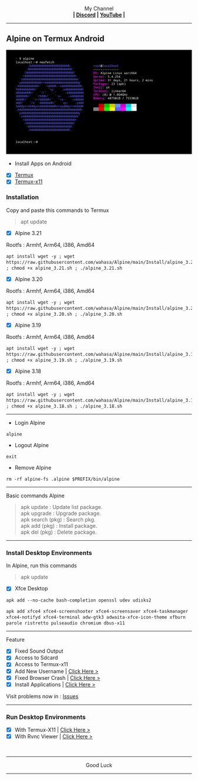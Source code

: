 <p align="center">My Channel</br><b>
| <a href="https://discord.gg/GCehyym">Discord</a> | <a href="https://youtube.com/@layargeser">YouTube</a> |</b></p>

---
## Alpine on Termux Android
<img src="https://raw.githubusercontent.com/wahasa/Alpine/refs/heads/main/Patch/Alpine.jpg">

* Install Apps on Android
- [x] [Termux](https://play.google.com/store/apps/details?id=com.termux)
- [x] [Termux-x11](https://github.com/termux/termux-x11/releases)

### Installation

Copy and paste this commands to Termux
> apt update

- [x] Alpine 3.21

Rootfs : Armhf, Arm64, i386, Amd64
```
apt install wget -y ; wget https://raw.githubusercontent.com/wahasa/Alpine/main/Install/alpine_3.21.sh ; chmod +x alpine_3.21.sh ; ./alpine_3.21.sh
```
- [x] Alpine 3.20

Rootfs : Armhf, Arm64, i386, Amd64
```
apt install wget -y ; wget https://raw.githubusercontent.com/wahasa/Alpine/main/Install/alpine_3.20.sh ; chmod +x alpine_3.20.sh ; ./alpine_3.20.sh
```
- [x] Alpine 3.19

Rootfs : Armhf, Arm64, i386, Amd64
```
apt install wget -y ; wget https://raw.githubusercontent.com/wahasa/Alpine/main/Install/alpine_3.19.sh ; chmod +x alpine_3.19.sh ; ./alpine_3.19.sh
```

- [x] Alpine 3.18

Rootfs : Armhf, Arm64, i386, Amd64
```
apt install wget -y ; wget https://raw.githubusercontent.com/wahasa/Alpine/main/Install/alpine_3.18.sh ; chmod +x alpine_3.18.sh ; ./alpine_3.18.sh
```

---
* Login Alpine
```
alpine
```

* Logout Alpine
```
exit
```

* Remove Alpine
```
rm -rf alpine-fs .alpine $PREFIX/bin/alpine
```

---
Basic commands Alpine
> apk update : Update list package.</br>
> apk upgrade : Upgrade package.</br>
> apk search (pkg) : Search pkg.</br>
> apk add (pkg) : Install package.</br>
> apk del (pkg) : Delete package.</br>

---
### Install Desktop Environments

In Alpine, run this commands
> apk update

- [x] Xfce Desktop

```
apk add --no-cache bash-completion openssl udev udisks2
```
```
apk add xfce4 xfce4-screenshooter xfce4-screensaver xfce4-taskmanager xfce4-notifyd xfce4-terminal adw-gtk3 adwaita-xfce-icon-theme xfburn parole ristretto pulseaudio chromium dbus-x11
```

---
Feature
- [x] Fixed Sound Output
- [x] Access to Sdcard
- [x] Access to Termux-x11
- [x] Add New Username     | [Click Here >](https://github.com/wahasa/Alpine/blob/main/Patch/AddUser.md#add-username-on-alpine)
- [x] Fixed Browser Crash  | [Click Here >](https://github.com/wahasa/Alpine/blob/main/Apps/Chromiumfix.md#fixed-chromium-on-alpine)
- [x] Install Applications | [Click Here >](https://github.com/wahasa/Alpine/tree/main/Apps#list-applications)

Visit problems now in : [Issues](https://github.com/wahasa/Alpine/issues)

---
### Run Desktop Environments
- [x] With Termux-X11  | [Click Here >](https://github.com/wahasa/Alpine/blob/main/Patch/Termux-X11.md#termux-x11-on-alpine)
- [x] With Rvnc Viewer | [Click Here >](https://github.com/wahasa/Alpine/blob/main/Patch/RvncViewer.md#rvnc-viewer-on-alpine)
</br>

---
<p align="center">Good Luck</p>

---
